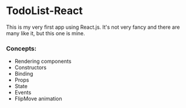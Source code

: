 # TodoList-React
This is my very first app using React.js. It's not very fancy and there are many like it, but this one is mine.
### Concepts:
 * Rendering components
 * Constructors
 * Binding
 * Props
 * State
 * Events
 * FlipMove animation
